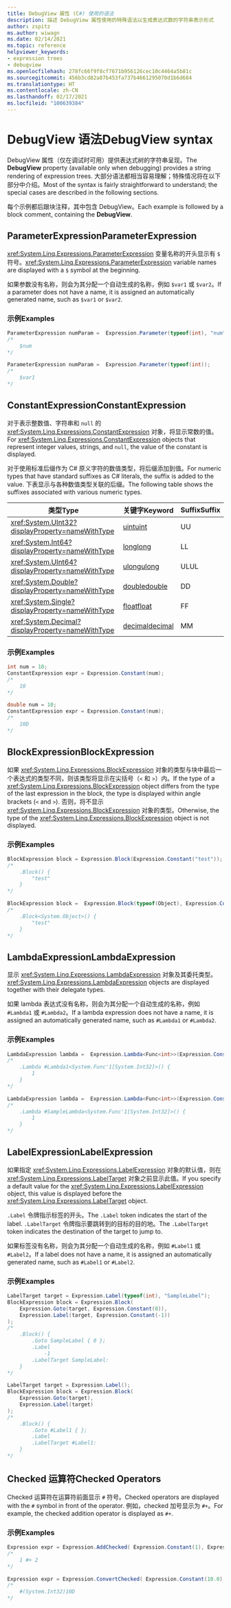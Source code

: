 ```yaml
---
title: DebugView 属性 (C#) 使用的语法
description: 描述 DebugView 属性使用的特殊语法以生成表达式数的字符串表示形式
author: zspitz
ms.author: wiwagn
ms.date: 02/14/2021
ms.topic: reference
helpviewer_keywords:
- expression trees
- debugview
ms.openlocfilehash: 278fc66f9f8cf7671b956126cec10c4464a5b81c
ms.sourcegitcommit: 456b3cd82a87b453fa737b4661295070d1b6d684
ms.translationtype: HT
ms.contentlocale: zh-CN
ms.lasthandoff: 02/17/2021
ms.locfileid: "100639384"
---
```

# <a name="debugview-syntax"></a><span data-ttu-id="014ff-103">DebugView 语法</span><span class="sxs-lookup"><span data-stu-id="014ff-103">**DebugView** syntax</span></span>

<span data-ttu-id="014ff-104">DebugView 属性（仅在调试时可用）提供表达式树的字符串呈现。</span><span class="sxs-lookup"><span data-stu-id="014ff-104">The **DebugView** property (available only when debugging) provides a string rendering of expression trees.</span></span> <span data-ttu-id="014ff-105">大部分语法都相当容易理解；特殊情况将在以下部分中介绍。</span><span class="sxs-lookup"><span data-stu-id="014ff-105">Most of the syntax is fairly straightforward to understand; the special cases are described in the following sections.</span></span>

<span data-ttu-id="014ff-106">每个示例都后跟块注释，其中包含 DebugView。</span><span class="sxs-lookup"><span data-stu-id="014ff-106">Each example is followed by a block comment, containing the **DebugView**.</span></span>

## <a name="parameterexpression"></a><span data-ttu-id="014ff-107">ParameterExpression</span><span class="sxs-lookup"><span data-stu-id="014ff-107">ParameterExpression</span></span>

<span data-ttu-id="014ff-108"><xref:System.Linq.Expressions.ParameterExpression> 变量名称的开头显示有 `$` 符号。</span><span class="sxs-lookup"><span data-stu-id="014ff-108"><xref:System.Linq.Expressions.ParameterExpression> variable names are displayed with a `$` symbol at the beginning.</span></span>

<span data-ttu-id="014ff-109">如果参数没有名称，则会为其分配一个自动生成的名称，例如 `$var1` 或 `$var2`。</span><span class="sxs-lookup"><span data-stu-id="014ff-109">If a parameter does not have a name, it is assigned an automatically generated name, such as `$var1` or `$var2`.</span></span>

### <a name="examples"></a><span data-ttu-id="014ff-110">示例</span><span class="sxs-lookup"><span data-stu-id="014ff-110">Examples</span></span>

```csharp
ParameterExpression numParam =  Expression.Parameter(typeof(int), "num");
/*
    $num
*/

ParameterExpression numParam =  Expression.Parameter(typeof(int));
/*
    $var1
*/
```

## <a name="constantexpression"></a><span data-ttu-id="014ff-111">ConstantExpression</span><span class="sxs-lookup"><span data-stu-id="014ff-111">ConstantExpression</span></span>

<span data-ttu-id="014ff-112">对于表示整数值、字符串和 `null` 的 <xref:System.Linq.Expressions.ConstantExpression> 对象，将显示常数的值。</span><span class="sxs-lookup"><span data-stu-id="014ff-112">For <xref:System.Linq.Expressions.ConstantExpression> objects that represent integer values, strings, and `null`, the value of the constant is displayed.</span></span>

<span data-ttu-id="014ff-113">对于使用标准后缀作为 C# 原义字符的数值类型，将后缀添加到值。</span><span class="sxs-lookup"><span data-stu-id="014ff-113">For numeric types that have standard suffixes as C# literals, the suffix is added to the value.</span></span> <span data-ttu-id="014ff-114">下表显示与各种数值类型关联的后缀。</span><span class="sxs-lookup"><span data-stu-id="014ff-114">The following table shows the suffixes associated with various numeric types.</span></span>

| <span data-ttu-id="014ff-115">类型</span><span class="sxs-lookup"><span data-stu-id="014ff-115">Type</span></span> | <span data-ttu-id="014ff-116">关键字</span><span class="sxs-lookup"><span data-stu-id="014ff-116">Keyword</span></span> | <span data-ttu-id="014ff-117">Suffix</span><span class="sxs-lookup"><span data-stu-id="014ff-117">Suffix</span></span> |
|--|--|--|
| <xref:System.UInt32?displayProperty=nameWithType> | [<span data-ttu-id="014ff-118">uint</span><span class="sxs-lookup"><span data-stu-id="014ff-118">uint</span></span>](../../../language-reference/builtin-types/integral-numeric-types.md) | <span data-ttu-id="014ff-119">U</span><span class="sxs-lookup"><span data-stu-id="014ff-119">U</span></span> |
| <xref:System.Int64?displayProperty=nameWithType> | [<span data-ttu-id="014ff-120">long</span><span class="sxs-lookup"><span data-stu-id="014ff-120">long</span></span>](../../../language-reference/builtin-types/integral-numeric-types.md) | <span data-ttu-id="014ff-121">L</span><span class="sxs-lookup"><span data-stu-id="014ff-121">L</span></span> |
| <xref:System.UInt64?displayProperty=nameWithType> | [<span data-ttu-id="014ff-122">ulong</span><span class="sxs-lookup"><span data-stu-id="014ff-122">ulong</span></span>](../../../language-reference/builtin-types/integral-numeric-types.md) | <span data-ttu-id="014ff-123">UL</span><span class="sxs-lookup"><span data-stu-id="014ff-123">UL</span></span> |
| <xref:System.Double?displayProperty=nameWithType> | [<span data-ttu-id="014ff-124">double</span><span class="sxs-lookup"><span data-stu-id="014ff-124">double</span></span>](../../../language-reference/builtin-types/floating-point-numeric-types.md) | <span data-ttu-id="014ff-125">D</span><span class="sxs-lookup"><span data-stu-id="014ff-125">D</span></span> |
| <xref:System.Single?displayProperty=nameWithType> | [<span data-ttu-id="014ff-126">float</span><span class="sxs-lookup"><span data-stu-id="014ff-126">float</span></span>](../../../language-reference/builtin-types/floating-point-numeric-types.md) | <span data-ttu-id="014ff-127">F</span><span class="sxs-lookup"><span data-stu-id="014ff-127">F</span></span> |
| <xref:System.Decimal?displayProperty=nameWithType> | [<span data-ttu-id="014ff-128">decimal</span><span class="sxs-lookup"><span data-stu-id="014ff-128">decimal</span></span>](../../../language-reference/builtin-types/floating-point-numeric-types.md) | <span data-ttu-id="014ff-129">M</span><span class="sxs-lookup"><span data-stu-id="014ff-129">M</span></span> |

### <a name="examples"></a><span data-ttu-id="014ff-130">示例</span><span class="sxs-lookup"><span data-stu-id="014ff-130">Examples</span></span>

```csharp
int num = 10;
ConstantExpression expr = Expression.Constant(num);
/*
    10
*/

double num = 10;
ConstantExpression expr = Expression.Constant(num);
/*
    10D
*/
```

## <a name="blockexpression"></a><span data-ttu-id="014ff-131">BlockExpression</span><span class="sxs-lookup"><span data-stu-id="014ff-131">BlockExpression</span></span>

<span data-ttu-id="014ff-132">如果 <xref:System.Linq.Expressions.BlockExpression> 对象的类型与块中最后一个表达式的类型不同，则该类型将显示在尖括号（`<` 和 `>`）内。</span><span class="sxs-lookup"><span data-stu-id="014ff-132">If the type of a <xref:System.Linq.Expressions.BlockExpression> object differs from the type of the last expression in the block, the type is displayed within angle brackets (`<` and `>`).</span></span> <span data-ttu-id="014ff-133">否则，将不显示 <xref:System.Linq.Expressions.BlockExpression> 对象的类型。</span><span class="sxs-lookup"><span data-stu-id="014ff-133">Otherwise, the type of the <xref:System.Linq.Expressions.BlockExpression> object is not displayed.</span></span>

### <a name="examples"></a><span data-ttu-id="014ff-134">示例</span><span class="sxs-lookup"><span data-stu-id="014ff-134">Examples</span></span>

```csharp
BlockExpression block = Expression.Block(Expression.Constant("test"));
/*
    .Block() {
        "test"
    }
*/

BlockExpression block =  Expression.Block(typeof(Object), Expression.Constant("test"));
/*
    .Block<System.Object>() {
        "test"
    }
*/
```

## <a name="lambdaexpression"></a><span data-ttu-id="014ff-135">LambdaExpression</span><span class="sxs-lookup"><span data-stu-id="014ff-135">LambdaExpression</span></span>

<span data-ttu-id="014ff-136">显示 <xref:System.Linq.Expressions.LambdaExpression> 对象及其委托类型。</span><span class="sxs-lookup"><span data-stu-id="014ff-136"><xref:System.Linq.Expressions.LambdaExpression> objects are displayed together with their delegate types.</span></span>

<span data-ttu-id="014ff-137">如果 lambda 表达式没有名称，则会为其分配一个自动生成的名称，例如 `#Lambda1` 或 `#Lambda2`。</span><span class="sxs-lookup"><span data-stu-id="014ff-137">If a lambda expression does not have a name, it is assigned an automatically generated name, such as `#Lambda1` or `#Lambda2`.</span></span>

### <a name="examples"></a><span data-ttu-id="014ff-138">示例</span><span class="sxs-lookup"><span data-stu-id="014ff-138">Examples</span></span>

```csharp
LambdaExpression lambda =  Expression.Lambda<Func<int>>(Expression.Constant(1));
/*
    .Lambda #Lambda1<System.Func'1[System.Int32]>() {
        1
    }
*/

LambdaExpression lambda =  Expression.Lambda<Func<int>>(Expression.Constant(1), "SampleLambda", null);
/*
    .Lambda #SampleLambda<System.Func'1[System.Int32]>() {
        1
    }
*/
```

## <a name="labelexpression"></a><span data-ttu-id="014ff-139">LabelExpression</span><span class="sxs-lookup"><span data-stu-id="014ff-139">LabelExpression</span></span>

<span data-ttu-id="014ff-140">如果指定 <xref:System.Linq.Expressions.LabelExpression> 对象的默认值，则在 <xref:System.Linq.Expressions.LabelTarget> 对象之前显示此值。</span><span class="sxs-lookup"><span data-stu-id="014ff-140">If you specify a default value for the <xref:System.Linq.Expressions.LabelExpression> object, this value is displayed before the <xref:System.Linq.Expressions.LabelTarget> object.</span></span>

<span data-ttu-id="014ff-141">`.Label` 令牌指示标签的开头。</span><span class="sxs-lookup"><span data-stu-id="014ff-141">The `.Label` token indicates the start of the label.</span></span> <span data-ttu-id="014ff-142">`.LabelTarget` 令牌指示要跳转到的目标的目的地。</span><span class="sxs-lookup"><span data-stu-id="014ff-142">The `.LabelTarget` token indicates the destination of the target to jump to.</span></span>

<span data-ttu-id="014ff-143">如果标签没有名称，则会为其分配一个自动生成的名称，例如 `#Label1` 或 `#Label2`。</span><span class="sxs-lookup"><span data-stu-id="014ff-143">If a label does not have a name, it is assigned an automatically generated name, such as `#Label1` or `#Label2`.</span></span>

### <a name="examples"></a><span data-ttu-id="014ff-144">示例</span><span class="sxs-lookup"><span data-stu-id="014ff-144">Examples</span></span>

```csharp
LabelTarget target = Expression.Label(typeof(int), "SampleLabel");
BlockExpression block = Expression.Block(
    Expression.Goto(target, Expression.Constant(0)),
    Expression.Label(target, Expression.Constant(-1))
);
/*
    .Block() {
        .Goto SampleLabel { 0 };
        .Label
            -1
        .LabelTarget SampleLabel:
    }
*/

LabelTarget target = Expression.Label();
BlockExpression block = Expression.Block(
    Expression.Goto(target),
    Expression.Label(target)
);
/*
    .Block() {
        .Goto #Label1 { };
        .Label
        .LabelTarget #Label1:
    }
*/
```

## <a name="checked-operators"></a><span data-ttu-id="014ff-145">Checked 运算符</span><span class="sxs-lookup"><span data-stu-id="014ff-145">Checked Operators</span></span>

<span data-ttu-id="014ff-146">Checked 运算符在运算符前面显示 `#` 符号。</span><span class="sxs-lookup"><span data-stu-id="014ff-146">Checked operators are displayed with the `#` symbol in front of the operator.</span></span> <span data-ttu-id="014ff-147">例如，checked 加号显示为 `#+`。</span><span class="sxs-lookup"><span data-stu-id="014ff-147">For example, the checked addition operator is displayed as `#+`.</span></span>

### <a name="examples"></a><span data-ttu-id="014ff-148">示例</span><span class="sxs-lookup"><span data-stu-id="014ff-148">Examples</span></span>

```csharp
Expression expr = Expression.AddChecked( Expression.Constant(1), Expression.Constant(2));
/*
    1 #+ 2
*/

Expression expr = Expression.ConvertChecked( Expression.Constant(10.0), typeof(int));
/*
    #(System.Int32)10D
*/
```
